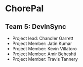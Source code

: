 # ChorePal


## Team 5: DevlnSync

<ul>
<li>Project lead: Chandler Garrett</li>
<li>Project Member: Jatin Kumar</li>
<li>Project Member: Kevin Villatoro</li>
<li>Project Member: Amir Beheshti</li>
<li>Project Member: Travis Tannery</li>
</ul>

